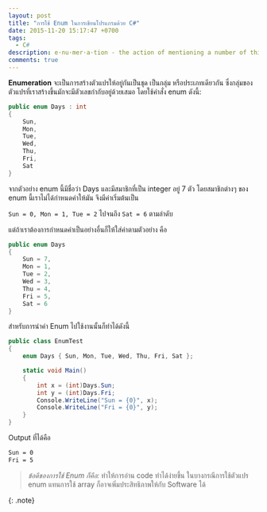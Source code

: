 ```yaml
---
layout: post
title: "การใช้ Enum ในการเขียนโปรแกรมด้วย C#"
date: 2015-11-20 15:17:47 +0700
tags:
  - C#
description: e·nu·mer·a·tion - the action of mentioning a number of things one by one.
comments: true
---
```

**Enumeration** จะเป็นการสร้างตัวแปรให้อยู่กันเป็นชุด เป็นกลุ่ม หรือประเภทเดียวกัน  ซึ่งกลุ่มของตัวแปรที่เราสร้างขึ้นมักจะมีตัวเลขกำกับอยู่ด้วยเสมอ โดยใช้คำสั่ง enum ดังนี้:

~~~csharp
public enum Days : int
{
    Sun,
    Mon,
    Tue,
    Wed,
    Thu,
    Fri,
    Sat
}
~~~
จากตัวอย่าง enum นี้มีชื่อว่า Days และมีสมาชิกที่เป็น integer อยู่ 7 ตัว โดยสมาชิกต่างๆ ของ enum นี้เราไม่ได้กำหนดค่าให้มัน จึงมีค่าเริ่มต้นเป็น

`Sun = 0, Mon = 1, Tue = 2` ไปจนถึง `Sat = 6` ตามลำดับ

แต่ถ้าเราต้องการกำหนดค่าเป็นอย่างอื่นก็ให้ใส่ค่าตามตัวอย่าง คือ
~~~csharp
public enum Days
{
    Sun = 7,
    Mon = 1,
    Tue = 2,
    Wed = 3,
    Thu = 4,
    Fri = 5,
    Sat = 6
}
~~~
สำหรับการนำค่า Enum ไปใช้งานนั้นก็ทำได้ดังนี้
~~~csharp
public class EnumTest
{
    enum Days { Sun, Mon, Tue, Wed, Thu, Fri, Sat };

    static void Main()
    {
        int x = (int)Days.Sun;
        int y = (int)Days.Fri;
        Console.WriteLine("Sun = {0}", x);
        Console.WriteLine("Fri = {0}", y);
    }
}
~~~
Output ที่ได้คือ
~~~bash
Sun = 0
Fri = 5
~~~
>*ข้อดีของการใช้ Enum ก็คือ:* ทำให้การอ่าน code ทำได้ง่ายขึ้น ในบางกรณีการใช้ตัวแปร enum แทนการใช้ array ก็อาจเพิ่มประสิทธิภาพให้กับ Software ได้
>
>
>
{: .note}
